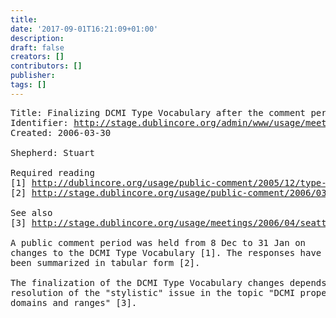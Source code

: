 ```yaml
---
title: 
date: '2017-09-01T16:21:09+01:00'
description: 
draft: false
creators: []
contributors: []
publisher: 
tags: []
---
```


<pre>
Title: Finalizing DCMI Type Vocabulary after the comment period
Identifier: <a href="/admin/www/usage/meetings/2006/04/seattle/dcmitype/">http://stage.dublincore.org/admin/www/usage/meetings/2006/04/seattle/dcmitype/</a>
Created: 2006-03-30

Shepherd: Stuart

Required reading
[1] <a href="/usage/public-comment/2005/12/type-vocabulary-changes/">http://dublincore.org/usage/public-comment/2005/12/type-vocabulary-changes/</a>
[2] <a href="/usage/public-comment/2006/03/type-vocabulary-comments/">http://stage.dublincore.org/usage/public-comment/2006/03/type-vocabulary-comments/</a>

See also
[3] <a href="/usage/meetings/2006/04/seattle/domains-ranges/">http://stage.dublincore.org/usage/meetings/2006/04/seattle/domains-ranges/</a>

A public comment period was held from 8 Dec to 31 Jan on
changes to the DCMI Type Vocabulary [1]. The responses have
been summarized in tabular form [2].

The finalization of the DCMI Type Vocabulary changes depends on
resolution of the "stylistic" issue in the topic "DCMI property
domains and ranges" [3].

</pre>
